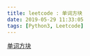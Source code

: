 ```yaml
---
title: leetcode : 单词方块
date: 2019-05-29 11:33:05
tags: [Python3, Leetcode]
---
```


[单词方块](https://leetcode-cn.com/problems/word-squares/)

